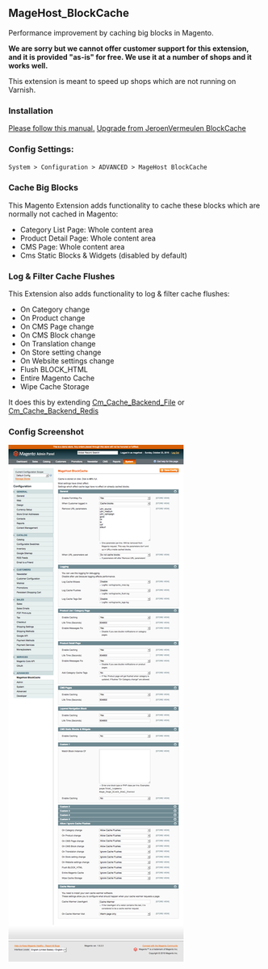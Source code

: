 ## MageHost_BlockCache
Performance improvement by caching big blocks in Magento.

**We are sorry but we cannot offer customer support for this extension, and it is provided "as-is" for free. We use it at a number of shops and it works well.**

This extension is meant to speed up shops which are not running on Varnish.

### Installation

[Please follow this manual.](https://github.com/magehost/magehost_blockcache/blob/master/INSTALL.md)
[Upgrade from JeroenVermeulen BlockCache](https://github.com/magehost/magehost_blockcache/blob/master/UPGRADE.md)

### Config Settings:

`System > Configuration > ADVANCED > MageHost BlockCache`

### Cache Big Blocks
This Magento Extension adds functionality to cache these blocks which are normally not cached in Magento:

* Category List Page: Whole content area
* Product Detail Page: Whole content area
* CMS Page: Whole content area
* Cms Static Blocks & Widgets (disabled by default)

### Log & Filter Cache Flushes
This Extension also adds functionality to log & filter cache flushes:

* On Category change
* On Product change
* On CMS Page change
* On CMS Block change
* On Translation change
* On Store setting change
* On Website settings change
* Flush BLOCK_HTML
* Entire Magento Cache
* Wipe Cache Storage

It does this by extending [Cm_Cache_Backend_File](https://github.com/colinmollenhour/Cm_Cache_Backend_File) or [Cm_Cache_Backend_Redis](https://github.com/colinmollenhour/Cm_Cache_Backend_Redis)

### Config Screenshot
![Config Screenshot](docs/config.png)
